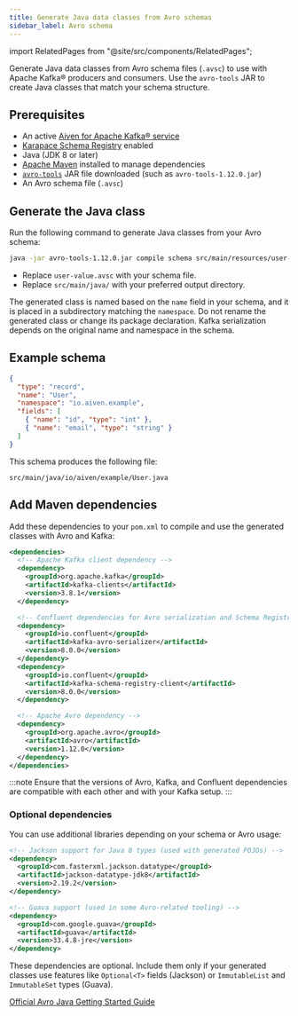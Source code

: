 ```yaml
---
title: Generate Java data classes from Avro schemas
sidebar_label: Avro schema
---
```


import RelatedPages from "@site/src/components/RelatedPages";

Generate Java data classes from Avro schema files (`.avsc`) to use with Apache Kafka® producers and consumers. Use the `avro-tools` JAR to create Java classes that match your schema structure.

## Prerequisites

- An active [Aiven for Apache Kafka® service](/docs/products/kafka/get-started#create-an-aiven-for-apache-kafka-service)
- [Karapace Schema Registry](/docs/products/kafka/karapace/concepts/schema-registry-authorization)
  enabled
- Java (JDK 8 or later)
- [Apache Maven](https://maven.apache.org/) installed to manage dependencies
- [`avro-tools`](https://avro.apache.org/releases.html) JAR file downloaded (such
  as `avro-tools-1.12.0.jar`)
- An Avro schema file (`.avsc`)

## Generate the Java class

Run the following command to generate Java classes from your Avro schema:

```bash
java -jar avro-tools-1.12.0.jar compile schema src/main/resources/user-value.avsc src/main/java/
```

- Replace `user-value.avsc` with your schema file.
- Replace `src/main/java/` with your preferred output directory.

The generated class is named based on the `name` field in your schema, and it is placed
in a subdirectory matching the `namespace`. Do not rename the generated class or change
its package declaration. Kafka serialization
depends on the original name and namespace in the schema.

## Example schema

```json
{
  "type": "record",
  "name": "User",
  "namespace": "io.aiven.example",
  "fields": [
    { "name": "id", "type": "int" },
    { "name": "email", "type": "string" }
  ]
}
```

This schema produces the following file:

```plaintext
src/main/java/io/aiven/example/User.java
```

## Add Maven dependencies

Add these dependencies to your `pom.xml` to compile and use the generated classes with
Avro and Kafka:

```xml
<dependencies>
  <!-- Apache Kafka client dependency -->
  <dependency>
    <groupId>org.apache.kafka</groupId>
    <artifactId>kafka-clients</artifactId>
    <version>3.8.1</version>
  </dependency>

  <!-- Confluent dependencies for Avro serialization and Schema Registry -->
  <dependency>
    <groupId>io.confluent</groupId>
    <artifactId>kafka-avro-serializer</artifactId>
    <version>8.0.0</version>
  </dependency>
  <dependency>
    <groupId>io.confluent</groupId>
    <artifactId>kafka-schema-registry-client</artifactId>
    <version>8.0.0</version>
  </dependency>

  <!-- Apache Avro dependency -->
  <dependency>
    <groupId>org.apache.avro</groupId>
    <artifactId>avro</artifactId>
    <version>1.12.0</version>
  </dependency>
</dependencies>
```

:::note
Ensure that the versions of Avro, Kafka, and Confluent dependencies are compatible
with each other and with your Kafka setup.
:::

### Optional dependencies

You can use additional libraries depending on your schema or Avro usage:

```xml
<!-- Jackson support for Java 8 types (used with generated POJOs) -->
<dependency>
  <groupId>com.fasterxml.jackson.datatype</groupId>
  <artifactId>jackson-datatype-jdk8</artifactId>
  <version>2.19.2</version>
</dependency>

<!-- Guava support (used in some Avro-related tooling) -->
<dependency>
  <groupId>com.google.guava</groupId>
  <artifactId>guava</artifactId>
  <version>33.4.8-jre</version>
</dependency>
```

These dependencies are optional. Include them only if your generated classes use
features like `Optional<T>` fields (Jackson) or `ImmutableList` and `ImmutableSet` types (Guava).

<RelatedPages />

[Official Avro Java Getting Started Guide](https://avro.apache.org/docs/1.12.0/getting-started-java/)
